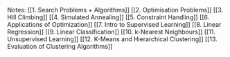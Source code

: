 Notes:
[[1. Search Problems + Algorithms]]
[[2. Optimisation Problems]]
[[3. Hill Climbing]]
[[4. Simulated Annealing]]
[[5. Constraint Handling]]
[[6. Applications of Optimization]]
[[7. Intro to Supervised Learning]]
[[8. Linear Regression]]
[[9. Linear Classification]]
[[10. k-Nearest Neighbours]]
[[11. Unsupervised Learning]]
[[12. K-Means and Hierarchical Clustering]]
[[13. Evaluation of Clustering Algorithms]]
